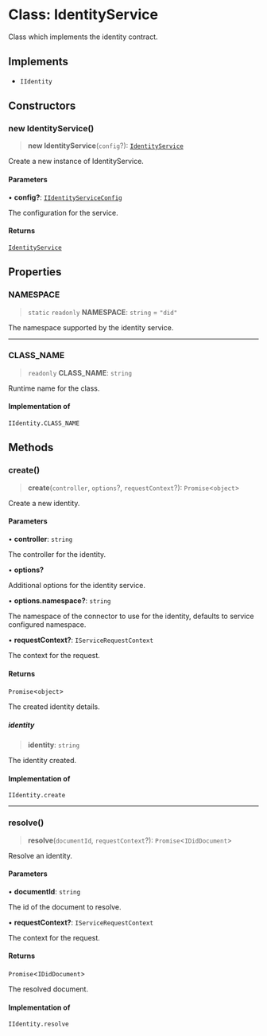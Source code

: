 # Class: IdentityService

Class which implements the identity contract.

## Implements

- `IIdentity`

## Constructors

### new IdentityService()

> **new IdentityService**(`config`?): [`IdentityService`](IdentityService.md)

Create a new instance of IdentityService.

#### Parameters

• **config?**: [`IIdentityServiceConfig`](../interfaces/IIdentityServiceConfig.md)

The configuration for the service.

#### Returns

[`IdentityService`](IdentityService.md)

## Properties

### NAMESPACE

> `static` `readonly` **NAMESPACE**: `string` = `"did"`

The namespace supported by the identity service.

***

### CLASS\_NAME

> `readonly` **CLASS\_NAME**: `string`

Runtime name for the class.

#### Implementation of

`IIdentity.CLASS_NAME`

## Methods

### create()

> **create**(`controller`, `options`?, `requestContext`?): `Promise`\<`object`\>

Create a new identity.

#### Parameters

• **controller**: `string`

The controller for the identity.

• **options?**

Additional options for the identity service.

• **options.namespace?**: `string`

The namespace of the connector to use for the identity, defaults to service configured namespace.

• **requestContext?**: `IServiceRequestContext`

The context for the request.

#### Returns

`Promise`\<`object`\>

The created identity details.

##### identity

> **identity**: `string`

The identity created.

#### Implementation of

`IIdentity.create`

***

### resolve()

> **resolve**(`documentId`, `requestContext`?): `Promise`\<`IDidDocument`\>

Resolve an identity.

#### Parameters

• **documentId**: `string`

The id of the document to resolve.

• **requestContext?**: `IServiceRequestContext`

The context for the request.

#### Returns

`Promise`\<`IDidDocument`\>

The resolved document.

#### Implementation of

`IIdentity.resolve`
